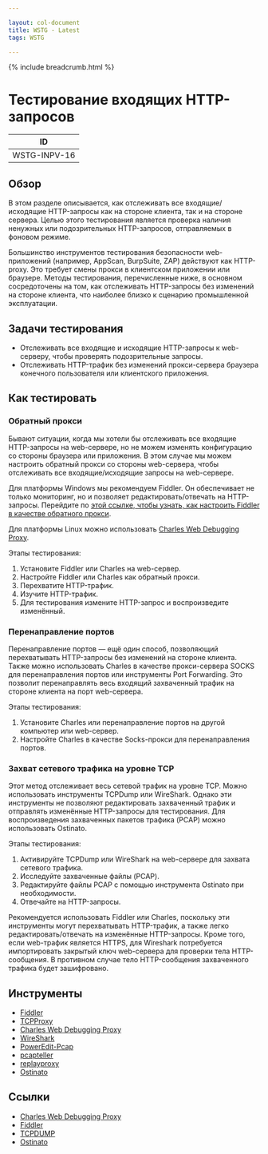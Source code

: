 ```yaml
---

layout: col-document
title: WSTG - Latest
tags: WSTG

---
```


{% include breadcrumb.html %}
# Тестирование входящих HTTP-запросов

|ID          |
|------------|
|WSTG-INPV-16|

## Обзор

В этом разделе описывается, как отслеживать все входящие/исходящие HTTP-запросы как на стороне клиента, так и на стороне сервера. Целью этого тестирования является проверка наличия ненужных или подозрительных HTTP-запросов, отправляемых в фоновом режиме.

Большинство инструментов тестирования безопасности web-приложений (например, AppScan, BurpSuite, ZAP) действуют как HTTP-proxy. Это требует смены прокси в клиентском приложении или браузере. Методы тестирования, перечисленные ниже, в основном сосредоточены на том, как отслеживать HTTP-запросы без изменений на стороне клиента, что наиболее близко к сценарию промышленной эксплуатации.

## Задачи тестирования

- Отслеживать все входящие и исходящие HTTP-запросы к web-серверу, чтобы проверять подозрительные запросы.
- Отслеживать HTTP-трафик без изменений прокси-сервера браузера конечного пользователя или клиентского приложения.

## Как тестировать

### Обратный прокси

Бывают ситуации, когда мы хотели бы отслеживать все входящие HTTP-запросы на web-сервере, но не можем изменять конфигурацию со стороны браузера или приложения. В этом случае мы можем настроить обратный прокси со стороны web-сервера, чтобы отслеживать все входящие/исходящие запросы на web-сервере.

Для платформы Windows мы рекомендуем Fiddler. Он обеспечивает не только мониторинг, но и позволяет редактировать/отвечать на HTTP-запросы. Перейдите по [этой ссылке, чтобы узнать, как настроить Fiddler в качестве обратного прокси](http://docs.telerik.com/fiddler/Configure-Fiddler/Tasks/UseFiddlerAsReverseProxy).

Для платформы Linux можно использовать [Charles Web Debugging Proxy](https://www.charlesproxy.com/).

Этапы тестирования:

1. Установите Fiddler или Charles на web-сервер.
2. Настройте Fiddler или Charles как обратный прокси.
3. Перехватите HTTP-трафик.
4. Изучите HTTP-трафик.
5. Для тестирования измените HTTP-запрос и воспроизведите изменённый.

### Перенаправление портов

Перенаправление портов — ещё один способ, позволяющий перехватывать HTTP-запросы без изменений на стороне клиента. Также можно использовать Charles в качестве прокси-сервера SOCKS для перенаправления портов или инструменты Port Forwarding. Это позволит перенаправлять весь входящий захваченный трафик на стороне клиента на порт web-сервера.

Этапы тестирования:

1. Установите Charles или перенаправление портов на другой компьютер или web-сервер.
2. Настройте Charles в качестве Socks-прокси для перенаправления портов.

### Захват сетевого трафика на уровне TCP

Этот метод отслеживает весь сетевой трафик на уровне TCP. Можно использовать инструменты TCPDump или WireShark. Однако эти инструменты не позволяют редактировать захваченный трафик и отправлять изменённые HTTP-запросы для тестирования. Для воспроизведения захваченных пакетов трафика (PCAP) можно использовать Ostinato.

Этапы тестирования:

1. Активируйте TCPDump или WireShark на web-сервере для захвата сетевого трафика.
2. Исследуйте захваченные файлы (PCAP).
3. Редактируйте файлы PCAP с помощью инструмента Ostinato при необходимости.
4. Отвечайте на HTTP-запросы.

Рекомендуется использовать Fiddler или Charles, поскольку эти инструменты могут перехватывать HTTP-трафик, а также легко редактировать/отвечать на изменённые HTTP-запросы. Кроме того, если web-трафик является HTTPS, для Wireshark потребуется импортировать закрытый ключ web-сервера для проверки тела HTTP-сообщения. В противном случае тело HTTP-сообщения захваченного трафика будет зашифровано.

## Инструменты

- [Fiddler](https://www.telerik.com/fiddler/)
- [TCPProxy](https://cossme.github.io/grinder/guide/tcpproxy.html)
- [Charles Web Debugging Proxy](https://www.charlesproxy.com/)
- [WireShark](https://www.wireshark.org/)
- [PowerEdit-Pcap](https://sourceforge.net/projects/powereditpcap/)
- [pcapteller](https://github.com/BlackArch/pcapteller)
- [replayproxy](https://github.com/sparrowt/replayproxy)
- [Ostinato](https://ostinato.org/)

## Ссылки

- [Charles Web Debugging Proxy](https://www.charlesproxy.com/)
- [Fiddler](https://www.telerik.com/fiddler/)
- [TCPDUMP](https://www.tcpdump.org/)
- [Ostinato](https://ostinato.org/)
